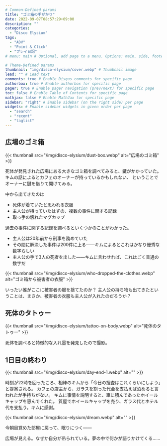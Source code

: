 ```yaml
---
# Common-Defined params
title: "ゴミ箱の手がかり"
date: 2022-09-07T08:57:29+09:00
description: ""
categories:
  - "Disco Elysium"
tags:
  - "ADV"
  - "Point & Click"
  - "プレイ日記"
# menu: main # Optional, add page to a menu. Options: main, side, footer

# Theme-Defined params
thumbnail: "img/disco-elysium/cover.webp" # Thumbnail image
lead: "" # Lead text
comments: true # Enable Disqus comments for specific page
authorbox: true # Enable authorbox for specific page
pager: true # Enable pager navigation (prev/next) for specific page
toc: false # Enable Table of Contents for specific page
mathjax: false # Enable MathJax for specific page
sidebar: "right" # Enable sidebar (on the right side) per page
widgets: # Enable sidebar widgets in given order per page
  - "search"
  - "recent"
  - "taglist"
---
```


## 広場のゴミ箱
{{< thumbnail src="/img/disco-elysium/dust-box.webp" alt="広場のゴミ箱" >}}

死体が発見された広場にある大きなゴミ箱を調べてみると、鍵がかかっていた。
キムの話によるとカフェのオーナーが持っているかもしれない、
ということでオーナーに鍵を借りて開けてみる。

中から出てきたのは
- 死体が着ていたと思われる衣服
- 主人公が持っていたはずの、複数の事件に関する記録
- 取っ手の壊れたマグカップ

過去の事件に関する記録を調べるといくつかのことがわかった。
- 主人公は20年前から刑事を務めていた
- その間に解決した事件は200件に上る――キムによるとこれはかなり優秀な数字らしい
- 主人公の手で3人の死者を出した――キムに言わせれば、これはごく普通の数字だ

{{< thumbnail src="/img/disco-elysium/who-dropped-the-clothes.webp" alt="ゴミ箱から被害者の衣服" >}}

いったい誰がここに被害者の服を捨てたのか？
主人公の持ち物も出てきたということは、まさか、被害者の衣服も主人公が入れたのだろうか？

## 死体のタトゥー
{{< thumbnail src="/img/disco-elysium/tattoo-on-body.webp" alt="死体のタトゥー" >}}

死体を調べると特徴的な入れ墨を発見したので撮影。

## 1日目の終わり
{{< thumbnail src="/img/disco-elysium/day-end-1.webp" alt="" >}}

時刻が22時を回ったころ、相棒のキムから「今日の捜査はこれくらいにしよう」と提案される。
カフェの店主から、ガラスを割った代金を支払えば泊めると言われたが手持ちがない。
キムに事情を説明すると、車に積んであったホイールキャップを恵んでくれた。
質屋でホイールキャップを売り、ガラス代とホテル代を支払う。キムに感謝。

{{< thumbnail src="/img/disco-elysium/dream.webp" alt="" >}}

今朝目覚めた部屋に戻って、眠りにつく――

広場が見える。なぜか自分が吊られている。夢の中で何かが語りかけてくる……

